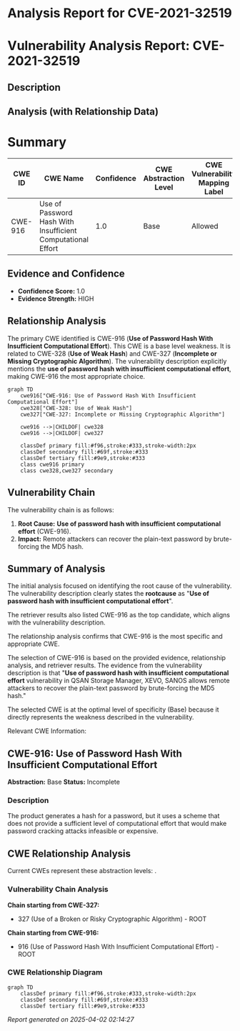 # Analysis Report for CVE-2021-32519

# Vulnerability Analysis Report: CVE-2021-32519

## Description



## Analysis (with Relationship Data)

# Summary
| CWE ID | CWE Name | Confidence | CWE Abstraction Level | CWE Vulnerability Mapping Label | CWE-Vulnerability Mapping Notes |
|---|---|---|---|---|---|
| CWE-916 | Use of Password Hash With Insufficient Computational Effort | 1.0 | Base | Allowed | Primary CWE |

## Evidence and Confidence

*   **Confidence Score:** 1.0
*   **Evidence Strength:** HIGH

## Relationship Analysis
The primary CWE identified is CWE-916 (**Use of Password Hash With Insufficient Computational Effort**). This CWE is a base level weakness. It is related to CWE-328 (**Use of Weak Hash**) and CWE-327 (**Incomplete or Missing Cryptographic Algorithm**). The vulnerability description explicitly mentions the **use of password hash with insufficient computational effort**, making CWE-916 the most appropriate choice.

```mermaid
graph TD
    cwe916["CWE-916: Use of Password Hash With Insufficient Computational Effort"]
    cwe328["CWE-328: Use of Weak Hash"]
    cwe327["CWE-327: Incomplete or Missing Cryptographic Algorithm"]
    
    cwe916 -->|CHILDOF| cwe328
    cwe916 -->|CHILDOF| cwe327
    
    classDef primary fill:#f96,stroke:#333,stroke-width:2px
    classDef secondary fill:#69f,stroke:#333
    classDef tertiary fill:#9e9,stroke:#333
    class cwe916 primary
    class cwe328,cwe327 secondary
```

## Vulnerability Chain
The vulnerability chain is as follows:
1.  **Root Cause:** **Use of password hash with insufficient computational effort** (CWE-916).
2.  **Impact:** Remote attackers can recover the plain-text password by brute-forcing the MD5 hash.

## Summary of Analysis
The initial analysis focused on identifying the root cause of the vulnerability. The vulnerability description clearly states the **rootcause** as "**Use of password hash with insufficient computational effort**".

The retriever results also listed CWE-916 as the top candidate, which aligns with the vulnerability description.

The relationship analysis confirms that CWE-916 is the most specific and appropriate CWE.

The selection of CWE-916 is based on the provided evidence, relationship analysis, and retriever results. The evidence from the vulnerability description is that "**Use of password hash with insufficient computational effort** vulnerability in QSAN Storage Manager, XEVO, SANOS allows remote attackers to recover the plain-text password by brute-forcing the MD5 hash."

The selected CWE is at the optimal level of specificity (Base) because it directly represents the weakness described in the vulnerability.

Relevant CWE Information:
## CWE-916: Use of Password Hash With Insufficient Computational Effort
**Abstraction:** Base
**Status:** Incomplete

### Description
The product generates a hash for a password, but it uses a scheme that does not provide a sufficient level of computational effort that would make password cracking attacks infeasible or expensive.


## CWE Relationship Analysis

Current CWEs represent these abstraction levels: .


### Vulnerability Chain Analysis

**Chain starting from CWE-327:**
- 327 (Use of a Broken or Risky Cryptographic Algorithm) - ROOT


**Chain starting from CWE-916:**
- 916 (Use of Password Hash With Insufficient Computational Effort) - ROOT



### CWE Relationship Diagram

```mermaid
graph TD
    classDef primary fill:#f96,stroke:#333,stroke-width:2px
    classDef secondary fill:#69f,stroke:#333
    classDef tertiary fill:#9e9,stroke:#333
```



*Report generated on 2025-04-02 02:14:27*
